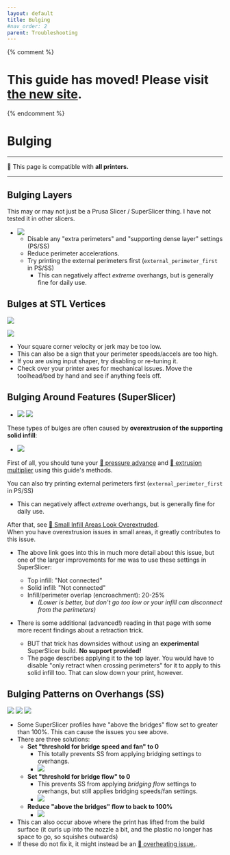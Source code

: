 ```yaml
---
layout: default
title: Bulging
#nav_order: 2
parent: Troubleshooting
---
```

{% comment %} 
# This guide has moved! Please visit [the new site](https://andrewellis93.github.io/Print-Tuning-Guide/).
{% endcomment %}
# Bulging
---
:dizzy: This page is compatible with **all printers.**

---
## Bulging Layers

This may or may not just be a Prusa Slicer / SuperSlicer thing. I have not tested it in other slicers. 

- ![](./images/bulging/Bulging2.png) 
    - Disable any "extra perimeters" and "supporting dense layer" settings (PS/SS)
    - Reduce perimeter accelerations.
    - Try printing the external perimeters first (`external_perimeter_first` in PS/SS)
        - This can negatively affect *extreme* overhangs, but is generally fine for daily use.

## Bulges at STL Vertices
![](./images/bulging/Vertex-Bulges.png)

![](./images/bulging/Vertex-Bulges-2.png) 
- Your square corner velocity or jerk may be too low.
- This can also be a sign that your perimeter speeds/accels are too high.
- If you are using input shaper, try disabling or re-tuning it.
- Check over your printer axes for mechanical issues. Move the toolhead/bed by hand and see if anything feels off.

## Bulging Around Features (SuperSlicer)
- ![](./images/bulging/feature_bulging.png) ![](./images/bulging/feature-bulging-2.png) 

These types of bulges are often caused by **overextrusion of the supporting solid infill**:

- ![](./images/bulging/feature_bulging-fill.png) 

First of all, you should tune your [:page_facing_up: pressure advance](../pressure_advance/introduction.md) and [:page_facing_up: extrusion multiplier](../extrusion_multiplier.md) using this guide's methods.

You can also try printing external perimeters first (`external_perimeter_first` in PS/SS)
- This can negatively affect *extreme* overhangs, but is generally fine for daily use.

After that, see [:page_facing_up: Small Infill Areas Look Overextruded](../troubleshooting/small_infill_areas_overextruded.md).\
When you have overextrusion issues in small areas, it greatly contributes to this issue.
- The above link goes into this in much more detail about this issue, but one of the larger improvements for me was to use these settings in SuperSlicer:
    - Top infill: "Not connected"
    - Solid infill: "Not connected"
    - Infill/perimeter overlap (encroachment): 20-25%
        - *(Lower is better, but don't go too low or your infill can disconnect from the perimeters)*

- There is some additional (advanced!) reading in that page with some more recent findings about a retraction trick. 
    - BUT that trick has downsides without using an **experimental** SuperSlicer build. **No support provided!**
    - The page describes applying it to the top layer. You would have to disable "only retract when crossing perimeters" for it to apply to this solid infill too. That can slow down your print, however.
## Bulging Patterns on Overhangs (SS)
![](./images/bulging/AboveBridgeFlow-1.png)
![](./images/bulging/AboveBridgeFlow-2.png)
![](./images/bulging/AboveBridgeFlow-3.png)

- Some SuperSlicer profiles have "above the bridges" flow set to greater than 100%. This can cause the issues you see above. 
- There are three solutions:
    - **Set "threshold for bridge speed and fan" to 0**
        - This totally prevents SS from applying bridging settings to overhangs.
        - ![](./images/bulging/AboveBridgeFlow-DisableOverhang.png)
    - **Set "threshold for bridge flow" to 0**
        - This prevents SS from applying *bridging flow* settings to overhangs, but still applies bridging speeds/fan settings.
        - ![](./images/bulging/AboveBridgeFlow-DisableOverhangFlow.png)
    - **Reduce "above the bridges" flow to back to 100%**
        - ![](./images/bulging/AboveBridgeFlow-Reset.png)
- This can also occur above where the print has lifted from the build surface (it curls up into the nozzle a bit, and the plastic no longer has space to go, so squishes outwards)
- If these do not fix it, it might instead be an [:page_facing_up: overheating issue.](../cooling_and_layer_times.md).